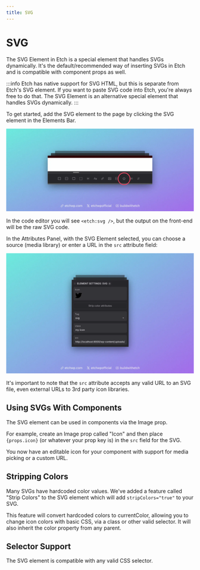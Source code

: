 ```yaml
---
title: SVG
---
```


# SVG

The SVG Element in Etch is a special element that handles SVGs dynamically. It's the default/recommended way of inserting SVGs in Etch and is compatible with component props as well.

:::info
Etch has native support for SVG HTML, but this is separate from Etch's SVG element. If you want to paste SVG code into Etch, you're always free to do that. The SVG Element is an alternative special element that handles SVGs dynamically.
:::

 To get started, add the SVG element to the page by clicking the SVG element in the Elements Bar.

![Etch SVG Element](../img/etch-svg-element.webp)

In the code editor you will see `<etch:svg />`, but the output on the front-end will be the raw SVG code.

In the Attributes Panel, with the SVG Element selected, you can choose a source (media library) or enter a URL in the `src` attribute field:

![Etch SVG Attribute Panel](../img/etch-svg-attribute-panel.webp)

It's important to note that the `src` attribute accepts any valid URL to an SVG file, even external URLs to 3rd party icon libraries.

## Using SVGs With Components

The SVG element can be used in components via the Image prop.

For example, create an Image prop called "Icon" and then place `{props.icon}` (or whatever your prop key is) in the `src` field for the SVG.

You now have an editable icon for your component with support for media picking or a custom URL.


## Stripping Colors

Many SVGs have hardcoded color values. We've added a feature called "Strip Colors" to the SVG element which will add `stripColors="true"` to your SVG.

This feature will convert hardcoded colors to currentColor, allowing you to change icon colors with basic CSS, via a class or other valid selector. It will also inherit the color property from any parent.

## Selector Support

The SVG element is compatible with any valid CSS selector.